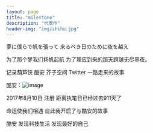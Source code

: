 ```yaml
---
layout: page
title: "milestone"
description: "代表作"
header-img: "img/zhihu.jpg"
---
```


夢に僕らで帆を張って
来るべき日のために夜を越え

为了那个梦我们扬帆起航
为了理应到来的那天跨越无尽黑夜。

记录葫芦侠 酷安 芥子空间 Twitter 一路走来的故事 

酷安：![image](http://img.zcool.cn/community/01afd0590200daa8012145503b32e3.jpg@2o.jpg)

2017年8月10日 注册 距离执笔日已经过去911天了

命运使我们相遇 自此我开启了与酷安的故事

酷安 发现科技生活 发现最好的自己




